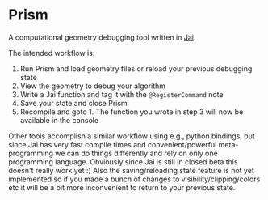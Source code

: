 Prism
=====

A computational geometry debugging tool written in [Jai](https://youtu.be/TH9VCN6UkyQ).

The intended workflow is:

1. Run Prism and load geometry files or reload your previous debugging state
2. View the geometry to debug your algorithm
3. Write a Jai function and tag it with the `@RegisterCommand` note
4. Save your state and close Prism
5. Recompile and goto 1. The function you wrote in step 3 will now be available in the console

Other tools accomplish a similar workflow using e.g., python bindings, but since Jai has very fast compile times and convenient/powerful meta-programming we can do things differently and rely on only one programming language.  Obviously since Jai is still in closed beta this doesn't really work yet :) Also the saving/reloading state feature is not yet implemented so if you made a bunch of changes to visibility/clipping/colors etc it will be a bit more inconvenient to return to your previous state.